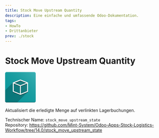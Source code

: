 ```yaml
---
title: Stock Move Upstream Quantity
description: Eine einfache und umfassende Odoo-Dokumentation.
tags:
- HowTo
- Drittanbieter
prev: ./stock
---
```

# Stock Move Upstream Quantity
![icon_oms_box](assets/icon_oms_box.png)

Aktualisiert die erledigte Menge auf verlinkten Lagerbuchungen.

Technischer Name: `stock_move_upstream_state`\
Repository: <https://github.com/Mint-System/Odoo-Apps-Stock-Logistics-Workflow/tree/14.0/stock_move_upstream_state>
